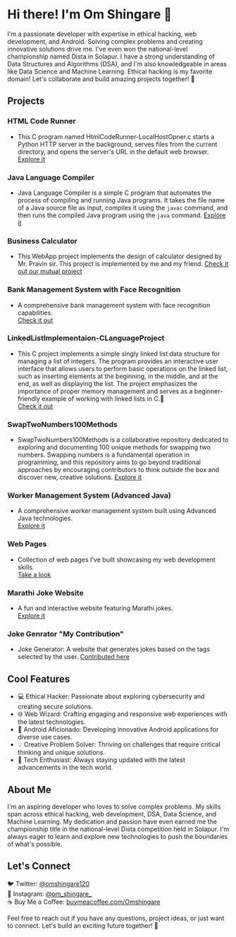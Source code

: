 # Hi there! I'm Om Shingare 👋

I'm a passionate developer with expertise in ethical hacking, web development, and Android. Solving complex problems and creating innovative solutions drive me. I've even won the national-level championship named Dista in Solapur. I have a strong understanding of Data Structures and Algorithms (DSA), and I'm also knowledgeable in areas like Data Science and Machine Learning. Ethical hacking is my favorite domain! Let's collaborate and build amazing projects together! 🚀

## Projects

### HTML Code Runner 
- This C program named HtmlCodeRunner-LocalHostOpner.c starts a Python HTTP server in the background, serves files from the current directory, and opens the server's URL in the default web browser.
  [Explore it](https://github.com/ShingareOm/HtmlCodeRunner-LocalHostOpner)

### Java Language Compiler 
- Java Language Compiler is a simple C program that automates the process of compiling and running Java programs. It takes the file name of a Java source file as input, compiles it using the `javac` command, and then runs the compiled Java program using the `java` command.
  [Explore it](https://github.com/ShingareOm/JavaLanguageCompiler)

### Business Calculator 
- This WebApp project implements the design of calculator designed by Mr. Pravin sir. This project is implemented by me and my friend. 
  [Check it out our mutual project](https://github.com/ShingareOm/BusinessCalculator)

### Bank Management System with Face Recognition
- A comprehensive bank management system with face recognition capabilities.  
  [Check it out](https://github.com/ShingareOm/BankManagementSystem-FaceReco)

### LinkedListImplementaion-CLanguageProject
- This C project implements a simple singly linked list data structure for managing a list of integers. The program provides an interactive user interface that allows users to perform basic operations on the linked list, such as inserting elements at the beginning, in the middle, and at the end, as well as displaying the list. The project emphasizes the importance of proper memory management and serves as a beginner-friendly example of working with linked lists in C.🚀  
  [Check it out](https://github.com/ShingareOm/LinkedListImplementaion-CLanguageProject)

### SwapTwoNumbers100Methods
- SwapTwoNumbers100Methods is a collaborative repository dedicated to exploring and documenting 100 unique methods for swapping two numbers. Swapping numbers is a fundamental operation in programming, and this repository aims to go beyond traditional approaches by encouraging contributors to think outside the box and discover new, creative solutions.
  [Explore it](https://github.com/ShingareOm/SwapTwoNumbers100Methods)

### Worker Management System (Advanced Java)
- A comprehensive worker management system built using Advanced Java technologies.  
  [Explore it](https://github.com/ShingareOm/WorkerManagementSystem)

### Web Pages
- Collection of web pages I've built showcasing my web development skills.  
  [Take a look](https://github.com/ShingareOm/Tell-me-a-joke)

### Marathi Joke Website
- A fun and interactive website featuring Marathi jokes.  
  [Explore it](https://github.com/ShingareOm/Tell-me-a-joke)

### Joke Genrator "My Contribution"
- Joke Generator: A website that generates jokes based on the tags selected by the user.
  [Contributed here](https://github.com/Atharva-Shinde/joke-generator.git)

## Cool Features

- 💻 Ethical Hacker: Passionate about exploring cybersecurity and creating secure solutions.
- 🌐 Web Wizard: Crafting engaging and responsive web experiences with the latest technologies.
- 📱 Android Aficionado: Developing innovative Android applications for diverse use cases.
- 💡 Creative Problem Solver: Thriving on challenges that require critical thinking and unique solutions.
- 🚀 Tech Enthusiast: Always staying updated with the latest advancements in the tech world.

## About Me

I'm an aspiring developer who loves to solve complex problems. My skills span across ethical hacking, web development, DSA, Data Science, and Machine Learning. My dedication and passion have even earned me the championship title in the national-level Dista competition held in Solapur. I'm always eager to learn and explore new technologies to push the boundaries of what's possible.

## Let's Connect

🐦 Twitter: [@omshingare120](https://twitter.com/omshingare120)  
📸 Instagram: [@om_shingare_](https://www.instagram.com/om_shingare_)  
☕ Buy Me a Coffee: [buymeacoffee.com/Omshingare](https://www.buymeacoffee.com/Omshingare)

Feel free to reach out if you have any questions, project ideas, or just want to connect. Let's build an exciting future together! 🌟
